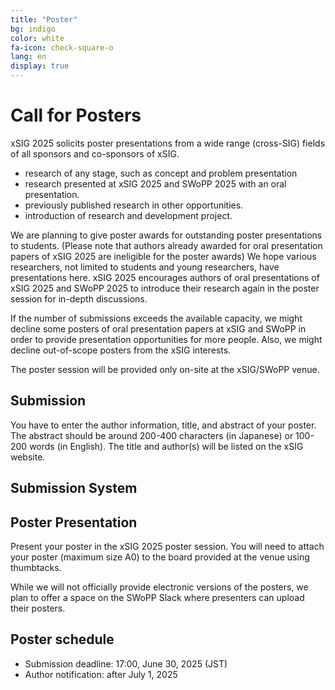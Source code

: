 ```yaml
---
title: "Poster"
bg: indigo
color: white
fa-icon: check-square-o
lang: en
display: true
---
```

<a name="poster"></a>

# Call for Posters

xSIG 2025 solicits poster presentations from a wide range (cross-SIG) fields of all sponsors and co-sponsors of xSIG.

- research of any stage, such as concept and problem presentation
- research presented at xSIG 2025 and SWoPP 2025 with an oral presentation.
- previously published research in other opportunities.
- introduction of research and development project.

We are planning to give poster awards for outstanding poster presentations to students. (Please note that authors already awarded for oral presentation papers of xSIG 2025 are ineligible for the poster awards) We hope various researchers, not limited to students and young researchers, have presentations here. xSIG 2025 encourages authors of oral presentations of xSIG 2025 and SWoPP 2025 to introduce their research again in the poster session for in-depth discussions.

If the number of submissions exceeds the available capacity, we might decline some posters of oral presentation papers at xSIG and SWoPP in order to provide presentation opportunities for more people. Also, we might decline out-of-scope posters from the xSIG interests.

The poster session will be provided only on-site at the xSIG/SWoPP venue.

Submission
--------------------

You have to enter the author information, title, and abstract of your poster. The abstract should be around 200-400 characters (in Japanese) or 100-200 words (in English). The title and author(s) will be listed on the xSIG website.

Submission System
--------------------

<!-- <a href="https://forms.gle/Nh1aDMS3U1TjhtLz8">Poster submission page</a> -->

Poster Presentation
--------------------

Present your poster in the xSIG 2025 poster session.
You will need to attach your poster (maximum size A0) to the board provided at the venue using thumbtacks.

While we will not officially provide electronic versions of the posters, we plan to offer a space on the SWoPP Slack where presenters can upload their posters.

Poster schedule
--------------------

- Submission deadline: 17:00, June 30, 2025 (JST)
- Author notification: after July 1, 2025
